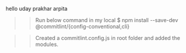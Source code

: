 hello
uday
prakhar
arpita
>> Run below  command in my local
$ npm install --save-dev @commitlint/{config-conventional,cli} 

>> Created a commitlint.config.js in root folder and added the modules.
>>